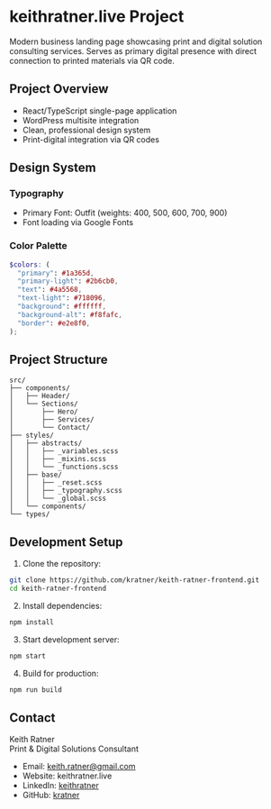 # keithratner.live Project

Modern business landing page showcasing print and digital solution consulting services. Serves as primary digital presence with direct connection to printed materials via QR code.

## Project Overview

- React/TypeScript single-page application
- WordPress multisite integration
- Clean, professional design system
- Print-digital integration via QR codes

## Design System

### Typography

- Primary Font: Outfit (weights: 400, 500, 600, 700, 900)
- Font loading via Google Fonts

### Color Palette

```scss
$colors: (
  "primary": #1a365d,
  "primary-light": #2b6cb0,
  "text": #4a5568,
  "text-light": #718096,
  "background": #ffffff,
  "background-alt": #f8fafc,
  "border": #e2e8f0,
);
```

## Project Structure

```
src/
├── components/
│   ├── Header/
│   └── Sections/
│       ├── Hero/
│       ├── Services/
│       └── Contact/
├── styles/
│   ├── abstracts/
│   │   ├── _variables.scss
│   │   ├── _mixins.scss
│   │   └── _functions.scss
│   ├── base/
│   │   ├── _reset.scss
│   │   ├── _typography.scss
│   │   └── _global.scss
│   └── components/
└── types/
```

## Development Setup

1. Clone the repository:

```bash
git clone https://github.com/kratner/keith-ratner-frontend.git
cd keith-ratner-frontend
```

2. Install dependencies:

```bash
npm install
```

3. Start development server:

```bash
npm start
```

4. Build for production:

```bash
npm run build
```

## Contact

Keith Ratner  
Print & Digital Solutions Consultant

- Email: keith.ratner@gmail.com
- Website: keithratner.live
- LinkedIn: [keithratner](https://www.linkedin.com/in/keithratner)
- GitHub: [kratner](https://github.com/kratner)
